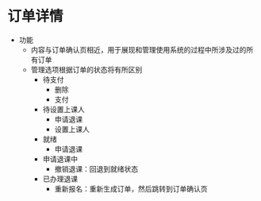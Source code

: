 # 订单详情

* 功能
	* 内容与订单确认页相近，用于展现和管理使用系统的过程中所涉及过的所有订单
	* 管理选项根据订单的状态将有所区别
		* 待支付
			* 删除
			* 支付
		* 待设置上课人
			* 申请退课
			* 设置上课人
		* 就绪
			* 申请退课
		* 申请退课中
			* 撤销退课：回退到就绪状态
		* 已办理退课
			* 重新报名：重新生成订单，然后跳转到订单确认页
<!--stackedit_data:
eyJoaXN0b3J5IjpbLTk0Mzc1OTYzMV19
-->